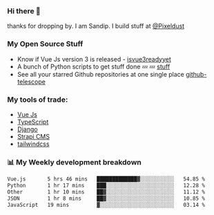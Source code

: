 ### Hi there 👋

thanks for dropping by.
I am Sandip. I build stuff at [@Pixeldust](github.com/pixeldust-in/)

###  **My Open Source Stuff**

 - Know if Vue Js version 3 is released -  [isvue3readyyet](https://github.com/sandiprb/isvue3readyyet)
 - A bunch of Python scripts to get stuff done 💤 💤 [stuff](https://github.com/sandiprb/stuff)
 - See all your starred Github repositories at one single place [github-telescope](https://github.com/sandiprb/github-telescope)



###  **My tools of trade:**
 - [Vue Js](https://github.com/vuejs/vue/)
 - [TypeScript](https://github.com/microsoft/TypeScript)
 - [Django](github.com/django/django)
 - [Strapi CMS](github.com/strapi/strapi)
 - [tailwindcss](https://github.com/tailwindlabs/tailwindcss)


###  📊 **My Weekly development breakdown**
<!--START_SECTION:waka-->

```txt
Vue.js       5 hrs 46 mins   █████████████▓░░░░░░░░░░░   54.85 %
Python       1 hr 17 mins    ███░░░░░░░░░░░░░░░░░░░░░░   12.28 %
Other        1 hr 10 mins    ██▓░░░░░░░░░░░░░░░░░░░░░░   11.12 %
JSON         1 hr 8 mins     ██▓░░░░░░░░░░░░░░░░░░░░░░   10.85 %
JavaScript   19 mins         ▓░░░░░░░░░░░░░░░░░░░░░░░░   03.14 %
```

<!--END_SECTION:waka-->
